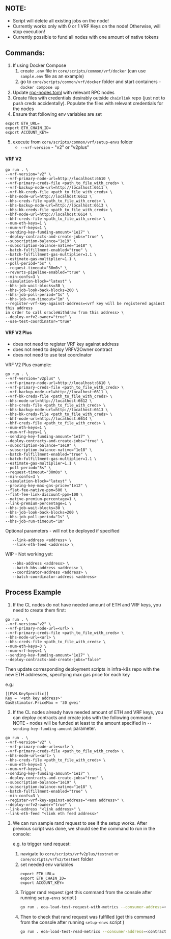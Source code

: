 ## NOTE:
* Script will delete all existing jobs on the node!
* Currently works only with 0 or 1 VRF Keys on the node! Otherwise, will stop execution!
* Currently possible to fund all nodes with one amount of native tokens
## Commands:
1. If using Docker Compose
   1. create `.env` file in `core/scripts/common/vrf/docker` (can use `sample.env` file as an example)
   2. go to `core/scripts/common/vrf/docker` folder and start containers - `docker compose up`
2. Update [rpc-nodes.toml](..%2Fdocker%2Ftoml-config%2Frpc-nodes.toml) with relevant RPC nodes
3. Create files with credentials desirably outside `chainlink` repo (just not to push creds accidentally). Populate the files  with relevant credentials for the nodes
4. Ensure that following env variables are set
```
export ETH_URL=
export ETH_CHAIN_ID=
export ACCOUNT_KEY=
```
5. execute from `core/scripts/common/vrf/setup-envs` folder
   * `--vrf-version` - "v2" or "v2plus"

#### VRF V2
```
go run . \
--vrf-version="v2" \
--vrf-primary-node-url=http://localhost:6610 \
--vrf-primary-creds-file <path_to_file_with_creds> \
--vrf-backup-node-url=http://localhost:6611 \
--vrf-bk-creds-file <path_to_file_with_creds> \
--bhs-node-url=http://localhost:6612 \
--bhs-creds-file <path_to_file_with_creds> \
--bhs-backup-node-url=http://localhost:6613 \
--bhs-bk-creds-file <path_to_file_with_creds> \
--bhf-node-url=http://localhost:6614 \
--bhf-creds-file <path_to_file_with_creds> \
--num-eth-keys=1 \
--num-vrf-keys=1 \
--sending-key-funding-amount="1e17" \
--deploy-contracts-and-create-jobs="true" \
--subscription-balance="1e19" \
--subscription-balance-native="1e18" \
--batch-fulfillment-enabled="true" \
--batch-fulfillment-gas-multiplier=1.1 \
--estimate-gas-multiplier=1.1 \
--poll-period="5s" \
--request-timeout="30m0s" \
--reverts-pipeline-enabled="true" \
--min-confs=3 \
--simulation-block="latest" \
--bhs-job-wait-blocks=30 \
--bhs-job-look-back-blocks=200 \
--bhs-job-poll-period="1s" \
--bhs-job-run-timeout="1m" \
--register-vrf-key-against-address=<vrf key will be registered against this address 
in order to call oracleWithdraw from this address> \
--deploy-vrfv2-owner="true" \
--use-test-coordinator="true"
```
#### VRF V2 Plus
* does not need to register VRF key against address 
* does not need to deploy VRFV2Owner contract
* does not need to use test coordinator

VRF V2 Plus example:
```
go run . \
--vrf-version="v2plus" \
--vrf-primary-node-url=http://localhost:6610 \
--vrf-primary-creds-file <path_to_file_with_creds> \
--vrf-backup-node-url=http://localhost:6611 \
--vrf-bk-creds-file <path_to_file_with_creds> \
--bhs-node-url=http://localhost:6612 \
--bhs-creds-file <path_to_file_with_creds> \
--bhs-backup-node-url=http://localhost:6613 \
--bhs-bk-creds-file <path_to_file_with_creds> \
--bhf-node-url=http://localhost:6614 \
--bhf-creds-file <path_to_file_with_creds> \
--num-eth-keys=1 \
--num-vrf-keys=1 \
--sending-key-funding-amount="1e17" \
--deploy-contracts-and-create-jobs="true" \
--subscription-balance="1e19" \
--subscription-balance-native="1e18" \
--batch-fulfillment-enabled="true" \
--batch-fulfillment-gas-multiplier=1.1 \
--estimate-gas-multiplier=1.1 \
--poll-period="5s" \
--request-timeout="30m0s" \
--min-confs=3 \
--simulation-block="latest" \
--proving-key-max-gas-price="1e12" \
--flat-fee-native-ppm=500 \
--flat-fee-link-discount-ppm=100 \
--native-premium-percentage=1 \
--link-premium-percentage=1 \
--bhs-job-wait-blocks=30 \
--bhs-job-look-back-blocks=200 \
--bhs-job-poll-period="1s" \
--bhs-job-run-timeout="1m" 
```

Optional parameters - will not be deployed if specified 
```
   --link-address <address> \
   --link-eth-feed <address> \
```

WIP - Not working yet:
```
   --bhs-address <address> \
   --batch-bhs-address <address> \
   --coordinator-address <address> \
   --batch-coordinator-address <address> 
```


## Process Example

1. If the CL nodes do not have needed amount of ETH and VRF keys, you need to create them first:
```
go run . \
--vrf-version="v2" \
--vrf-primary-node-url=<url> \
--vrf-primary-creds-file <path_to_file_with_creds> \
--bhs-node-url=<url> \
--bhs-creds-file <path_to_file_with_creds> \
--num-eth-keys=3 \
--num-vrf-keys=1 \
--sending-key-funding-amount="1e17" \
--deploy-contracts-and-create-jobs="false" 
```
Then update corresponding deployment scripts in infra-k8s repo with the new ETH addresses, specifying max gas price for each key

e.g.:
```
[[EVM.KeySpecific]]
Key = '<eth key address>'
GasEstimator.PriceMax = '30 gwei'
```

2. If the CL nodes already have needed amount of ETH and VRF keys, you can deploy contracts and create jobs with the following command:
NOTE - nodes will be funded at least to the amount specified in `--sending-key-funding-amount` parameter.
```
go run . \
--vrf-version="v2" \
--vrf-primary-node-url=<url> \
--vrf-primary-creds-file <path_to_file_with_creds> \
--bhs-node-url=<url> \
--bhs-creds-file <path_to_file_with_creds> \
--num-eth-keys=3 \
--num-vrf-keys=1 \
--sending-key-funding-amount="1e17" \
--deploy-contracts-and-create-jobs="true" \
--subscription-balance="1e19" \
--subscription-balance-native="1e18" \
--batch-fulfillment-enabled="true" \
--min-confs=3 \
--register-vrf-key-against-address="<eoa address>" \
--deploy-vrfv2-owner="true" \
--link-address "<link address>" \
--link-eth-feed "<link eth feed address>" 
``` 


3. We can run sample rand request to see if the setup works.
   After previous script was done, we should see the command to run in the console:

   e.g. to trigger rand request:
      1. navigate to `core/scripts/vrfv2plus/testnet` or `core/scripts/vrfv2/testnet` folder
      2. set needed env variables
         ```
         export ETH_URL=
         export ETH_CHAIN_ID=
         export ACCOUNT_KEY=
         ```
      3. Trigger rand request (get this command from the console after running `setup-envs` script )  
         ```bash
         go run . eoa-load-test-request-with-metrics --consumer-address=<contract address> --sub-id=1 --key-hash=<keyhash> --request-confirmations <> --requests 1 --runs 1 --cb-gas-limit 1_000_000 
         ```
      4. Then to check that rand request was fulfilled (get this command from the console after running `setup-envs` script )
         ```bash
         go run . eoa-load-test-read-metrics --consumer-address=<contract address> 
         ```